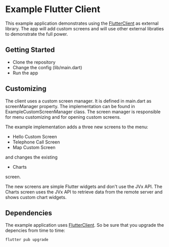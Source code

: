# Example Flutter Client

This example application demonstrates using the [FlutterClient](https://github.com/sibvisions/flutterclient) as external library. The app will add custom screens and will use other external libraties to demonstrate the full power.

## Getting Started

* Clone the repository
* Change the config (lib/main.dart)
* Run the app

## Customizing

The client uses a custom screen manager. It is defined in main.dart as screenManager property. The implementation can be found in ExampleCustomScreenManager class. The screen manager is responsible for menu customizing and for opening custom screens.

The example implementation adds a three new screens to the menu:

* Hello Custom Screen
* Telephone Call Screen
* Map Custom Screen

and changes the existing

* Charts

screen. 

The new screens are simple Flutter widgets and don't use the JVx API. The Charts screen uses the JVx API to retrieve data from the remote server and shows custom chart widgets.

## Dependencies

The example application uses [FlutterClient](https://github.com/sibvisions/flutterclient). So be sure that you upgrade the depencies from time to time:

``flutter pub upgrade``
